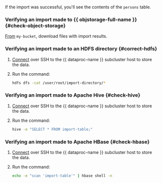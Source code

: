 If the import was successful, you'll see the contents of the `persons` table.

### Verifying an import made to {{ objstorage-full-name }} {#check-object-storage}

[From](../../storage/operations/objects/download.md) `my-bucket`, download files with import results.

### Verifying an import made to an HDFS directory {#correct-hdfs}

1. [Connect](../../data-proc/operations/connect.md) over SSH to the {{ dataproc-name }} subcluster host to store the data.
1. Run the command:

   ```bash
   hdfs dfs -cat /user/root/import-directory/*
   ```

### Verifying an import made to Apache Hive {#check-hive}

1. [Connect](../../data-proc/operations/connect.md) over SSH to the {{ dataproc-name }} subcluster host to store the data.
1. Run the command:

   ```bash
   hive -e "SELECT * FROM import-table;"
   ```

### Verifying an import made to Apache HBase {#check-hbase}

1. [Connect](../../data-proc/operations/connect.md) over SSH to the {{ dataproc-name }} subcluster host to store the data.
1. Run the command:

   ```bash
   echo -e "scan 'import-table'" | hbase shell -n
   ```
